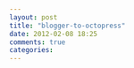 ```yaml
---
layout: post
title: "blogger-to-octopress"
date: 2012-02-08 18:25
comments: true
categories: 
---
```

